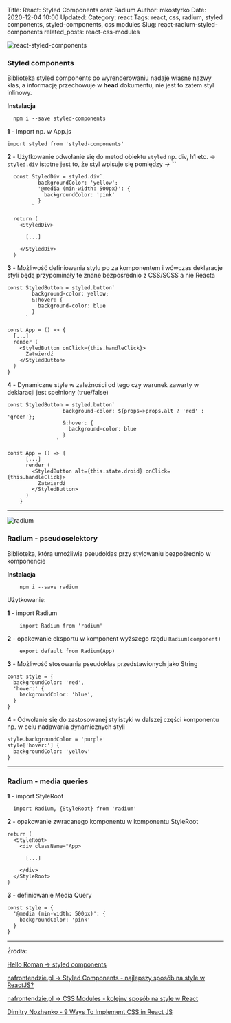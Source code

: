 Title: React: Styled Components oraz Radium
Author: mkostyrko
Date: 2020-12-04 10:00
Updated:
Category: react
Tags: react, css, radium, styled components, styled-components, css modules
Slug: react-radium-styled-components
related_posts: react-css-modules

![react-styled-components](https://www.styled-components.com/atom.png)



### Styled components

Biblioteka styled components po wyrenderowaniu nadaje własne nazwy klas, a informację przechowuje w **head** dokumentu, nie jest to zatem styl inlinowy.

**Instalacja**

      npm i --save styled-components

**1** - Import np. w App.js

    import styled from 'styled-components'

**2** - Użytkowanie odwołanie się do metod obiektu `styled` np. div, h1 etc. -> `styled.div` istotne jest to, że styl wpisuje się pomiędzy -> **``**

      const StyledDiv = styled.div`
              backgroundColor: 'yellow';
              '@media (min-width: 500px)': {
                backgroundColor: 'pink'
              }
            `

      return (
        <StyledDiv>

          [...]

        </StyledDiv>
      )

**3** - Możliwość definiowania stylu po za komponentem i wówczas deklaracje styli będą przypominały te znane bezpośrednio z CSS/SCSS a nie Reacta

    const StyledButton = styled.button`
            background-color: yellow;
            &:hover: {
              background-color: blue
            }
          `

    const App = () => {
      [...]
      render (
        <StyledButton onClick={this.handleClick}>
          Zatwierdź
        </StyledButton>
      )
    }


**4** - Dynamiczne style w zależności od tego czy warunek zawarty w deklaracji jest spełniony (true/false)

    const StyledButton = styled.button`
                      background-color: ${props=>props.alt ? 'red' : 'green'};
                      &:hover: {
                        background-color: blue
                      }
                    `

    const App = () => {
          [...]
          render (
            <StyledButton alt={this.state.droid} onClick={this.handleClick}>
              Zatwierdź
            </StyledButton>
          )
        }

---
![radium](https://sahilthakur7blog.files.wordpress.com/2018/01/og-image.jpg?w=648)

### Radium - pseudoselektory

Biblioteka, która umożliwia pseudoklas przy stylowaniu bezpośrednio w komponencie

**Instalacja**

        npm i --save radium

Użytkowanie:

**1** - import Radium

        import Radium from 'radium'

**2** - opakowanie eksportu w komponent wyższego rzędu `Radium(component)`

        export default from Radium(App)

**3** - Możliwość stosowania pseudoklas przedstawionych jako String

    const style = {
      backgroundColor: 'red',
      'hover:' {
        backgroundColor: 'blue',
      }
    }

**4** - Odwołanie się do zastosowanej stylistyki w dalszej części komponentu np. w celu nadawania dynamicznych styli

    style.backgroundColor = 'purple'
    style['hover:'] {
      backgroundColor: 'yellow'
    }

---


### Radium - media queries

**1** - import StyleRoot

      import Radium, {StyleRoot} from 'radium'

**2** - opakowanie zwracanego komponentu w komponentu StyleRoot

    return (
      <StyleRoot>
        <div className="App>

          [...]

        </div>
      </StyleRoot>
    )

**3** - definiowanie Media Query

    const style = {
      '@media (min-width: 500px)': {
        backgroundColor: 'pink'
      }
    }



---


Źródła:

[Hello Roman -> styled components](https://www.youtube.com/playlist?list=PL19053wDcT0-JONXrzsngyTS4CJI8V_QE)

[nafrontendzie.pl -> Styled Components - najlepszy sposób na style w ReactJS?](https://www.nafrontendzie.pl/styled-components-sposob-style-reactjs)

[nafrontendzie.pl -> CSS Modules - kolejny sposób na style w React](https://www.nafrontendzie.pl/css-modules-kolejny-sposob-style-react)

[Dimitry Nozhenko - 9 Ways To Implement CSS in React JS](https://medium.com/@dmitrynozhenko/9-ways-to-implement-css-in-react-js-ccea4d543aa3)
